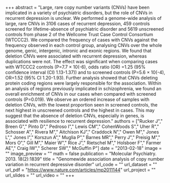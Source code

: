 +++
abstract = "Large, rare copy number variants (CNVs) have been implicated in a variety of psychiatric disorders, but the role of CNVs in recurrent depression is unclear. We performed a genome-wide analysis of large, rare CNVs in 3106 cases of recurrent depression, 459 controls screened for lifetime-absence of psychiatric disorder and 5619 unscreened controls from phase 2 of the Wellcome Trust Case Control Consortium (WTCCC2). We compared the frequency of cases with CNVs against the frequency observed in each control group, analysing CNVs over the whole genome, genic, intergenic, intronic and exonic regions. We found that deletion CNVs were associated with recurrent depression, whereas duplications were not. The effect was significant when comparing cases with WTCCC2 controls (P=7.7 × 10(-6), odds ratio (OR) =1.25 (95% confidence interval (CI) 1.13-1.37)) and to screened controls (P=5.6 × 10(-4), OR=1.52 (95% CI 1.20-1.93). Further analysis showed that CNVs deleting protein coding regions were largely responsible for the association. Within an analysis of regions previously implicated in schizophrenia, we found an overall enrichment of CNVs in our cases when compared with screened controls (P=0.019). We observe an ordered increase of samples with deletion CNVs, with the lowest proportion seen in screened controls, the next highest in unscreened controls and the highest in cases. This may suggest that the absence of deletion CNVs, especially in genes, is associated with resilience to recurrent depression."
authors = ["Rucker J"," Breen G"," Pinto D"," Pedroso I"," Lewis CM"," CohenWoods S"," Uher R"," Schosser A"," Rivera M"," Aitchison KJ"," Craddock N"," Owen M"," Jones L"," Jones I"," Korszun A"," Muglia P"," Barnes MR"," Perry J"," Preisig M"," Mors O"," Gill M"," Maier W"," Rice J"," Rietschel M"," Holsboer F"," Farmer AE"," Craig IW"," Scherer SW"," McGuffin P"]
date = "2013-02-18"
image = ""
image_preview = ""
math = false
publication = "Molecular Psychiatry. 2013. 18(2):1839"
title = "Genomewide association analysis of copy number variation in recurrent depressive disorder" 
url_code = ""
url_dataset = ""
url_pdf = "https://www.nature.com/articles/mp2011144"
url_project = ""
url_slides = ""
url_video = ""
+++

